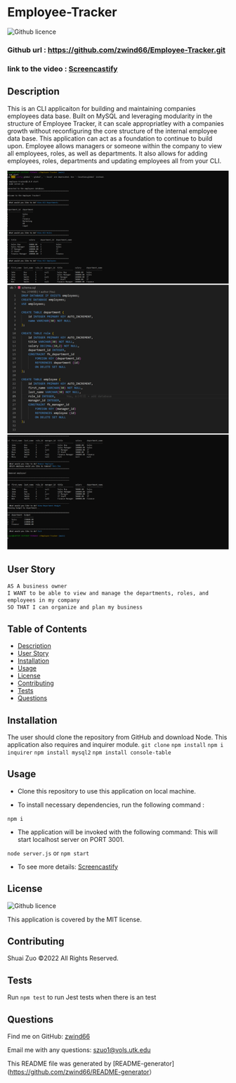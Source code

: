 # Employee-Tracker

![Github licence](http://img.shields.io/badge/license-MIT-blue.svg)


### Github url : <https://github.com/zwind66/Employee-Tracker.git>

### link to the video : [Screencastify](https://drive.google.com/file/d/1zLYWt0rp3uXEzOoDGIrv8UMIZ1QpPhdd/view)

## Description

This is an CLI applicaiton for building and maintaining companies employees data base. Built on MySQL and leveraging modularity in the structure of Employee Tracker, it can scale appropriatley with a companies growth without reconfiguring the core structure of the internal employee data base. This application can act as a foundation to continue to build upon. Employee allows managers or someone within the company to view all employees, roles, as well as departments. It also allows for adding employees, roles, departments and updating employees all from your CLI.

![Img for the application](/assets/img/1.png)
![Img for the application](/assets/img/2.png)
![Img for the application](/assets/img/3.png)

## User Story

    AS A business owner
    I WANT to be able to view and manage the departments, roles, and employees in my company
    SO THAT I can organize and plan my business

## Table of Contents

- [Description](#description)
- [User Story](#user-story)
- [Installation](#installation)
- [Usage](#usage)
- [License](#license)
- [Contributing](#contributing)
- [Tests](#tests)
- [Questions](#questions)


## Installation

The user should clone the repository from GitHub and download Node. This application also requires  and inquirer module.
`git clone`   `npm install`   `npm i inquirer`  `npm install mysql2` `npm install console-table`

## Usage

* Clone this repository to use this application on local machine.

* To install necessary dependencies, run the following command :

`npm i`


* The application will be invoked with the following command: This will start localhost server on PORT 3001.


`node server.js` or `npm start`

* To see more details: [Screencastify](https://drive.google.com/file/d/1zLYWt0rp3uXEzOoDGIrv8UMIZ1QpPhdd/view)


## License

![Github licence](http://img.shields.io/badge/license-MIT-blue.svg)

This application is covered by the MIT license.

## Contributing

Shuai Zuo ©2022 All Rights Reserved.

## Tests

Run `npm test` to run Jest tests when there is an test

## Questions

Find me on GitHub: [zwind66](https://github.com/zwind66)

Email me with any questions: szuo1@vols.utk.edu

This README file was generated by [README-generator](<https://github.com/zwind66/README-generator>）
